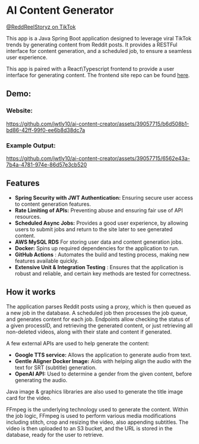 # AI Content Generator

[@ReddReelStoryz on TikTok](https://tiktok.com/@reddreelstoryz)

This app is a Java Spring Boot application designed to leverage viral TikTok trends by generating content from Reddit
posts. It provides a RESTFul interface for content generation, and a scheduled job, to ensure a seamless user
experience.

This app is paired with a React\Typescript frontend to provide a user interface for generating content. The frontend
site repo can be found [here](https://github.com/jwtly10/reddreelstoryz-frontend).

## Demo:

### Website:
https://github.com/jwtly10/ai-content-creator/assets/39057715/b6d508b1-bd86-42ff-99f0-ee6b8d38dc7a
### Example Output:
https://github.com/jwtly10/ai-content-creator/assets/39057715/6562e43a-7b4a-4781-974e-86d57e3cb520


## Features

- **Spring Security with JWT Authentication:** Ensuring secure user access to content generation features.
- **Rate Limiting of APIs:** Preventing abuse and ensuring fair use of API resources.
- **Scheduled Async Jobs:** Provides a good user experience, by allowing users to submit jobs and return to the site
  later to see generated content.
- **AWS MySQL RDS** For storing user data and content generation jobs.
- **Docker:** Spins up required dependencies for the application to run.
- **GitHub Actions** : Automates the build and testing process, making new features available quickly.
- **Extensive Unit & Integration Testing** : Ensures that the application is robust and reliable, and certain key
  methods are tested for correctness.

## How it works

The application parses Reddit posts using a proxy, which is then queued as a new job in the database. A scheduled job
then processes the job queue, and generates content for each job. Endpoints allow checking the status of a given
processID, and retrieving the generated content, or just retrieving all non-deleted videos, along with their state and
content if generated.

A few external APIs are used to help generate the content:

- **Google TTS service:** Allows the application to generate audio from text.
- **Gentle Aligner Docker Image:** Aids with helping align the audio with the text for SRT (subtitle) generation.
- **OpenAI API:** Used to determine a gender from the given content, before generating the audio.

Java image & graphics libraries are also used to generate the title image card for the video.

FFmpeg is the underlying technology used to generate the content. Within the job logic, FFmpeg is used to perform
various media modifications including stitch, crop and resizing the video, also appending subtitles. The video is then
uploaded to an S3 bucket, and the URL is stored in the database, ready for the user to retrieve.

